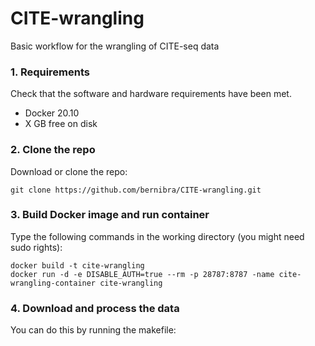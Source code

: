 # CITE-wrangling

Basic workflow for the wrangling of CITE-seq data

### 1. Requirements

Check that the software and hardware requirements have been met.
* Docker 20.10
* X GB free on disk

### 2. Clone the repo

Download or clone the repo: 
```
git clone https://github.com/bernibra/CITE-wrangling.git
```

### 3. Build Docker image and run container
Type the following commands in the working directory (you might need sudo rights):
```
docker build -t cite-wrangling
docker run -d -e DISABLE_AUTH=true --rm -p 28787:8787 -name cite-wrangling-container cite-wrangling
```

### 4. Download and process the data
You can do this by running the makefile:
